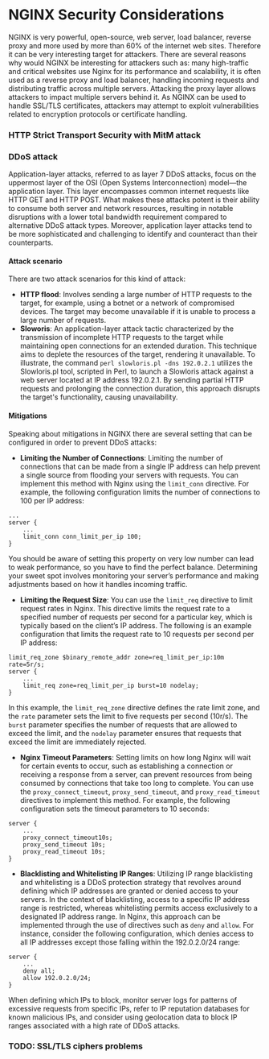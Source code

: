 # NGINX Security Considerations

NGINX is very powerful, open-source, web server, load balancer, reverse proxy and more used by more than 60% of the internet web sites. Therefore it can be very interesting target for attackers. There are several reasons why would NGINX be interesting for attackers such as: many high-traffic and critical websites use Nginx for its performance and scalability, it is often used as a reverse proxy and load balancer, handling incoming requests and distributing traffic across multiple servers. Attacking the proxy layer allows attackers to impact multiple servers behind it. As NGINX can be used to handle SSL/TLS certificates, attackers may attempt to exploit vulnerabilities related to encryption protocols or certificate handling.

### HTTP Strict Transport Security with MitM attack

### DDoS attack
Application-layer attacks, referred to as layer 7 DDoS attacks, focus on the uppermost layer of the OSI (Open Systems Interconnection) model—the application layer. This layer encompasses common internet requests like HTTP GET and HTTP POST. What makes these attacks potent is their ability to consume both server and network resources, resulting in notable disruptions with a lower total bandwidth requirement compared to alternative DDoS attack types. Moreover, application layer attacks tend to be more sophisticated and challenging to identify and counteract than their counterparts.

#### Attack scenario
There are two attack scenarios for this kind of attack:
- **HTTP flood**: Involves sending a large number of HTTP requests to the target, for example, using a botnet or a network of compromised devices. The target may become unavailable if it is unable to process a large number of requests.
- **Sloworis**: An application-layer attack tactic characterized by the transmission of incomplete HTTP requests to the target while maintaining open connections for an extended duration. This technique aims to deplete the resources of the target, rendering it unavailable. To illustrate, the command `perl slowloris.pl -dns 192.0.2.1` utilizes the Slowloris.pl tool, scripted in Perl, to launch a Slowloris attack against a web server located at IP address 192.0.2.1. By sending partial HTTP requests and prolonging the connection duration, this approach disrupts the target's functionality, causing unavailability.

#### Mitigations
Speaking about mitigations in NGINX there are several setting that can be configured in order to prevent DDoS attacks:
- **Limiting the Number of Connections**: Limiting the number of connections that can be made from a single IP address can help prevent a single source from flooding your servers with requests. You can implement this method with Nginx using the `limit_conn` directive.
For example, the following configuration limits the number of connections to 100 per IP address:
```nginx
...
server {
    ...
    limit_conn conn_limit_per_ip 100;
}
```
You should be aware of setting this property on very low number can lead to weak performance, so you have to find the perfect balance. Determining your sweet spot involves monitoring your server’s performance and making adjustments based on how it handles incoming traffic.

- **Limiting the Request Size**: You can use the `limit_req` directive to limit request rates in Nginx. This directive limits the request rate to a specified number of requests per second for a particular key, which is typically based on the client’s IP address.
The following is an example configuration that limits the request rate to 10 requests per second per IP address:
```nginx
limit_req_zone $binary_remote_addr zone=req_limit_per_ip:10m rate=5r/s;
server {
    ...
    limit_req zone=req_limit_per_ip burst=10 nodelay;
}
```
In this example, the `limit_req_zone` directive defines the rate limit zone, and the `rate` parameter sets the limit to five requests per second (10r/s). The `burst` parameter specifies the number of requests that are allowed to exceed the limit, and the `nodelay` parameter ensures that requests that exceed the limit are immediately rejected.

- **Nginx Timeout Parameters**: Setting limits on how long Nginx will wait for certain events to occur, such as establishing a connection or receiving a response from a server, can prevent resources from being consumed by connections that take too long to complete.
You can use the `proxy_connect_timeout`, `proxy_send_timeout`, and `proxy_read_timeout` directives to implement this method. For example, the following configuration sets the timeout parameters to 10 seconds:
```nginx
server {
    ...
    proxy_connect_timeout10s;
    proxy_send_timeout 10s;
    proxy_read_timeout 10s;
}
```

- **Blacklisting and Whitelisting IP Ranges**: Utilizing IP range blacklisting and whitelisting is a DDoS protection strategy that revolves around defining which IP addresses are granted or denied access to your servers. In the context of blacklisting, access to a specific IP address range is restricted, whereas whitelisting permits access exclusively to a designated IP address range.
In Nginx, this approach can be implemented through the use of directives such as `deny` and `allow`. For instance, consider the following configuration, which denies access to all IP addresses except those falling within the 192.0.2.0/24 range:
```nginx
server {
    ...
    deny all;
    allow 192.0.2.0/24;
}
```
When defining which IPs to block, monitor server logs for patterns of excessive requests from specific IPs, refer to IP reputation databases for known malicious IPs, and consider using geolocation data to block IP ranges associated with a high rate of DDoS attacks.

### TODO:  SSL/TLS ciphers problems


